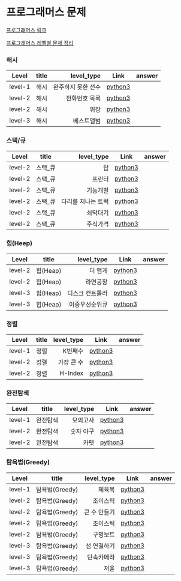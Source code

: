 # 프로그래머스 문제

[프로그래머스 링크](https://programmers.co.kr/learn/challenges?tab=all_challenges/)


[프로그래머스 레벨별 문제 정리 ](https://github.com/sky4994/Programmers/blob/master/%ED%94%84%EB%A1%9C%EA%B7%B8%EB%9E%98%EB%A8%B8%EC%8A%A4%20%EB%AC%B8%EC%A0%9C_level%EB%B3%84.csv)



### 해시
|Level|title|level_type|Link|answer|
| ------------- |:-------------:| -----:|:-------------:|:-------------:|
|level-1|해시|완주하지 못한 선수|[python3](https://programmers.co.kr/learn/challenges?tab=all_challenges/&page=1/learn/courses/30/lessons/42576?language=python3) |
|level-2|해시|전화번호 목록|[python3](https://programmers.co.kr/learn/challenges?tab=all_challenges/&page=2/learn/courses/30/lessons/42577?language=python3) |
|level-2|해시|위장|[python3](https://programmers.co.kr/learn/challenges?tab=all_challenges/&page=2/learn/courses/30/lessons/42578?language=python3) |
|level-3|해시|베스트앨범|[python3](https://programmers.co.kr/learn/challenges?tab=all_challenges/&page=3/learn/courses/30/lessons/42579?language=python3) |


### 스택/큐
|Level|title|level_type|Link|answer|
| ------------- |:-------------:| -----:|:-------------:|:-------------:|
|level-2|스택_큐|탑|[python3](https://programmers.co.kr/learn/challenges?tab=all_challenges/&page=1/learn/courses/30/lessons/42588?language=python3) |
|level-2|스택_큐|프린터|[python3](https://programmers.co.kr/learn/challenges?tab=all_challenges/&page=1/learn/courses/30/lessons/42587?language=python3) |
|level-2|스택_큐|기능개발|[python3](https://programmers.co.kr/learn/challenges?tab=all_challenges/&page=1/learn/courses/30/lessons/42586?language=python3) |
|level-2|스택_큐|다리를 지나는 트럭|[python3](https://programmers.co.kr/learn/challenges?tab=all_challenges/&page=1/learn/courses/30/lessons/42583?language=python3) |
|level-2|스택_큐|쇠막대기|[python3](https://programmers.co.kr/learn/challenges?tab=all_challenges/&page=1/learn/courses/30/lessons/42585?language=python3) |
|level-2|스택_큐|주식가격|[python3](https://programmers.co.kr/learn/challenges?tab=all_challenges/&page=1/learn/courses/30/lessons/42584?language=python3) |



### 힙(Heep)
|Level|title|level_type|Link|answer|
| ------------- |:-------------:| -----:|:-------------:|:-------------:|
|level-2|힙(Heap)|더 맵게|[python3](https://programmers.co.kr/learn/challenges?tab=all_challenges/&page=2/learn/courses/30/lessons/42626?language=python3) |
|level-2|힙(Heap)|라면공장|[python3](https://programmers.co.kr/learn/challenges?tab=all_challenges/&page=2/learn/courses/30/lessons/42629?language=python3) |
|level-3|힙(Heap)|디스크 컨트롤러|[python3](https://programmers.co.kr/learn/challenges?tab=all_challenges/&page=3/learn/courses/30/lessons/42627?language=python3) |
|level-3|힙(Heap)|이중우선순위큐|[python3](https://programmers.co.kr/learn/challenges?tab=all_challenges/&page=3/learn/courses/30/lessons/42628?language=python3) |



### 정렬
|Level|title|level_type|Link|answer|
| ------------- |:-------------:| -----:|:-------------:|:-------------:|
|level-1|정렬|K번째수|[python3](https://programmers.co.kr/learn/challenges?tab=all_challenges/&page=1/learn/courses/30/lessons/42748?language=python3) |
|level-2|정렬|가장 큰 수|[python3](https://programmers.co.kr/learn/challenges?tab=all_challenges/&page=2/learn/courses/30/lessons/42746?language=python3) |
|level-2|정렬|H-Index|[python3](https://programmers.co.kr/learn/challenges?tab=all_challenges/&page=2/learn/courses/30/lessons/42747?language=python3) |




### 완전탐색
|Level|title|level_type|Link|answer|
| ------------- |:-------------:| -----:|:-------------:|:-------------:|
|level-1|완전탐색|모의고사|[python3](https://programmers.co.kr/learn/challenges?tab=all_challenges/&page=1/learn/courses/30/lessons/42840?language=python3) |
|level-2|완전탐색|숫자 야구|[python3](https://programmers.co.kr/learn/challenges?tab=all_challenges/&page=2/learn/courses/30/lessons/42841?language=python3) |
|level-2|완전탐색|카펫|[python3](https://programmers.co.kr/learn/challenges?tab=all_challenges/&page=2/learn/courses/30/lessons/42842?language=python3) |




### 탐욕법(Greedy)
|Level|title|level_type|Link|answer|
| ------------- |:-------------:| -----:|:-------------:|:-------------:|
|level-1|탐욕법(Greedy)|체육복|[python3](https://programmers.co.kr/learn/challenges?tab=all_challenges/&page=1/learn/courses/30/lessons/42862?language=python3) |
|level-2|탐욕법(Greedy)|조이스틱|[python3](https://programmers.co.kr/learn/challenges?tab=all_challenges/&page=1/learn/courses/30/lessons/42860?language=python3) |
|level-2|탐욕법(Greedy)|큰 수 만들기|[python3](https://programmers.co.kr/learn/challenges?tab=all_challenges/&page=2/learn/courses/30/lessons/42883?language=python3) |
|level-2|탐욕법(Greedy)|조이스틱|[python3](https://programmers.co.kr/learn/challenges?tab=all_challenges/&page=2/learn/courses/30/lessons/42860?language=python3) |
|level-2|탐욕법(Greedy)|구명보트|[python3](https://programmers.co.kr/learn/challenges?tab=all_challenges/&page=2/learn/courses/30/lessons/42885?language=python3) |
|level-3|탐욕법(Greedy)|섬 연결하기|[python3](https://programmers.co.kr/learn/challenges?tab=all_challenges/&page=2/learn/courses/30/lessons/42861?language=python3) |
|level-3|탐욕법(Greedy)|단속카메라|[python3](https://programmers.co.kr/learn/challenges?tab=all_challenges/&page=2/learn/courses/30/lessons/42884?language=python3) |
|level-3|탐욕법(Greedy)|저울|[python3](https://programmers.co.kr/learn/challenges?tab=all_challenges/&page=3/learn/courses/30/lessons/42886?language=python3) |























